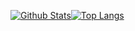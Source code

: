 [![Github Stats](https://github-readme-stats.vercel.app/api?username=Leakoni&theme=radical&show_icons=true)](https://github.com/Leakoni/)[![Top Langs](https://github-readme-stats.vercel.app/api/top-langs/?username=Leakoni&theme=radical&show_icons=true&layout=compact)](https://github.com/anuraghazra/github-readme-stats)
